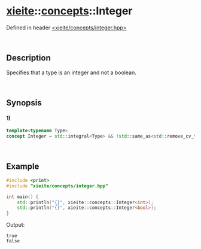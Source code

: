 # [xieite](../../xieite.md)\:\:[concepts](../../concepts.md)\:\:Integer
Defined in header [<xieite/concepts/integer.hpp>](../../../include/xieite/concepts/integer.hpp)

&nbsp;

## Description
Specifies that a type is an integer and not a boolean.

&nbsp;

## Synopsis
#### 1)
```cpp
template<typename Type>
concept Integer = std::integral<Type> && !std::same_as<std::remove_cv_t<Type>, bool>;
```

&nbsp;

## Example
```cpp
#include <print>
#include "xieite/concepts/integer.hpp"

int main() {
    std::println("{}", xieite::concepts::Integer<int>);
    std::println("{}", xieite::concepts::Integer<bool>);
}
```
Output:
```
true
false
```
